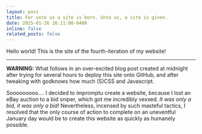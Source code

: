 ```yaml
---
layout: post
title: For unto us a site is born. Unto us, a site is given.
date: 2025-01-26 16:11:00-0400
inline: false
related_posts: false
---
```


Hello world! This is the site of the fourth-iteration of my website!

---

**WARNING:** What follows in an over-excited blog post created at midnight after trying for several hours to deploy this site onto GitHub, and after tweaking with godknows how much (S)CSS and Javascript.

Sooooooooo.... I decided to impromptu create a website, because I lost an eBay auction to a bid sniper, which got me incredibly vexxed. *It was only a bid, it was only a bid!* Nevertheless, incensed by such masteful tactics, I resolved that the only course of action to complete on an uneventful January day would be to create this website as quickly as humanely possible.


